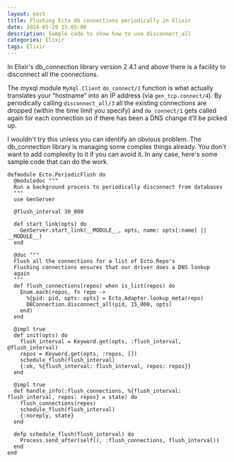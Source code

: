 ```yaml
---
layout: post
title: Flushing Ecto db connections periodically in Elixir
date: 2024-05-29 15:05:00
description: Sample code to show how to use disconnect_all
categories: Elixir
tags: Elixir
---
```


In Elixir's db_connection library version 2.4.1 and above there is a
facility to disconnect all the connections.

The myxql module `MyXql.Client` `do_connect/1` function is what actually translates
your “hostname” into an IP address (via `gen_tcp.connect/4`). By periodically calling
`disconnect_all/3` all the existing connections are dropped (within the time limit
you specify) and `do_connect/1` gets called again for each connection so if there has
been a DNS change it’ll be picked up.

I wouldn't try this unless you can identify an obvious problem. The db_connection
library is managing some complex things already. You don't want to add complexity
to it if you can avoid it. In any case, here's some sample code that can do the
work.

```
defmodule Ecto.PeriodicFlush do
  @moduledoc """
  Run a background process to periodically disconnect from databases
  """
  use GenServer

  @flush_interval 30_000

  def start_link(opts) do
    GenServer.start_link(__MODULE__, opts, name: opts[:name] || __MODULE__)
  end

  @doc """
  Flush all the connections for a list of Ecto.Repo's
  Flushing connections ensures that our driver does a DNS lookup
  again
  """
  def flush_connections(repos) when is_list(repos) do
    Enum.each(repos, fn repo ->
      %{pid: pid, opts: opts} = Ecto.Adapter.lookup_meta(repo)
      DBConnection.disconnect_all(pid, 15_000, opts)
    end)
  end

  @impl true
  def init(opts) do
    flush_interval = Keyword.get(opts, :flush_interval, @flush_interval)
    repos = Keyword.get(opts, :repos, [])
    schedule_flush(flush_interval)
    {:ok, %{flush_interval: flush_interval, repos: repos}}
  end

  @impl true
  def handle_info(:flush_connections, %{flush_interval: flush_interval, repos: repos} = state) do
    flush_connections(repos)
    schedule_flush(flush_interval)
    {:noreply, state}
  end

  defp schedule_flush(flush_interval) do
    Process.send_after(self(), :flush_connections, flush_interval))
  end
end
```
